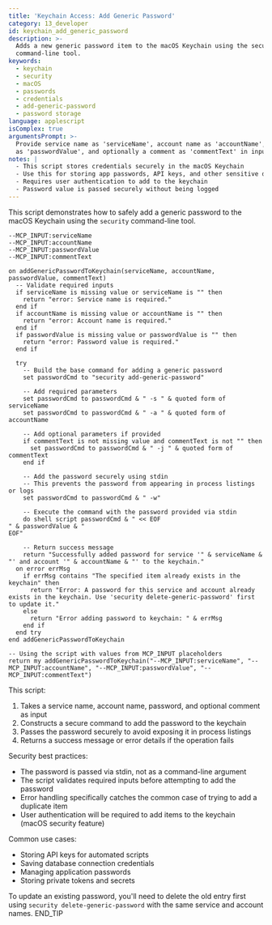 ```yaml
---
title: 'Keychain Access: Add Generic Password'
category: 13_developer
id: keychain_add_generic_password
description: >-
  Adds a new generic password item to the macOS Keychain using the security
  command-line tool.
keywords:
  - keychain
  - security
  - macOS
  - passwords
  - credentials
  - add-generic-password
  - password storage
language: applescript
isComplex: true
argumentsPrompt: >-
  Provide service name as 'serviceName', account name as 'accountName', password
  as 'passwordValue', and optionally a comment as 'commentText' in inputData.
notes: |
  - This script stores credentials securely in the macOS Keychain
  - Use this for storing app passwords, API keys, and other sensitive data
  - Requires user authentication to add to the keychain
  - Password value is passed securely without being logged
---
```


This script demonstrates how to safely add a generic password to the macOS Keychain using the `security` command-line tool.

```applescript
--MCP_INPUT:serviceName
--MCP_INPUT:accountName
--MCP_INPUT:passwordValue
--MCP_INPUT:commentText

on addGenericPasswordToKeychain(serviceName, accountName, passwordValue, commentText)
  -- Validate required inputs
  if serviceName is missing value or serviceName is "" then
    return "error: Service name is required."
  end if
  if accountName is missing value or accountName is "" then
    return "error: Account name is required."
  end if
  if passwordValue is missing value or passwordValue is "" then
    return "error: Password value is required."
  end if
  
  try
    -- Build the base command for adding a generic password
    set passwordCmd to "security add-generic-password"
    
    -- Add required parameters
    set passwordCmd to passwordCmd & " -s " & quoted form of serviceName
    set passwordCmd to passwordCmd & " -a " & quoted form of accountName
    
    -- Add optional parameters if provided
    if commentText is not missing value and commentText is not "" then
      set passwordCmd to passwordCmd & " -j " & quoted form of commentText
    end if
    
    -- Add the password securely using stdin
    -- This prevents the password from appearing in process listings or logs
    set passwordCmd to passwordCmd & " -w"
    
    -- Execute the command with the password provided via stdin
    do shell script passwordCmd & " << EOF
" & passwordValue & "
EOF"
    
    -- Return success message
    return "Successfully added password for service '" & serviceName & "' and account '" & accountName & "' to the keychain."
  on error errMsg
    if errMsg contains "The specified item already exists in the keychain" then
      return "Error: A password for this service and account already exists in the keychain. Use 'security delete-generic-password' first to update it."
    else
      return "Error adding password to keychain: " & errMsg
    end if
  end try
end addGenericPasswordToKeychain

-- Using the script with values from MCP_INPUT placeholders
return my addGenericPasswordToKeychain("--MCP_INPUT:serviceName", "--MCP_INPUT:accountName", "--MCP_INPUT:passwordValue", "--MCP_INPUT:commentText")
```

This script:
1. Takes a service name, account name, password, and optional comment as input
2. Constructs a secure command to add the password to the keychain
3. Passes the password securely to avoid exposing it in process listings
4. Returns a success message or error details if the operation fails

Security best practices:
- The password is passed via stdin, not as a command-line argument
- The script validates required inputs before attempting to add the password
- Error handling specifically catches the common case of trying to add a duplicate item
- User authentication will be required to add items to the keychain (macOS security feature)

Common use cases:
- Storing API keys for automated scripts
- Saving database connection credentials
- Managing application passwords
- Storing private tokens and secrets

To update an existing password, you'll need to delete the old entry first using `security delete-generic-password` with the same service and account names.
END_TIP
